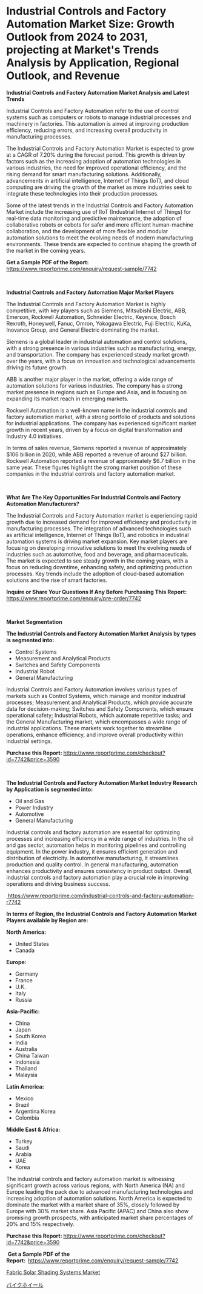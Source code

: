 <p><h1>Industrial Controls and Factory Automation Market Size: Growth Outlook from 2024 to 2031, projecting at Market's Trends Analysis by Application, Regional Outlook, and Revenue</h1></p><p><strong>Industrial Controls and Factory Automation Market Analysis and Latest Trends</strong></p>
<p><p>Industrial Controls and Factory Automation refer to the use of control systems such as computers or robots to manage industrial processes and machinery in factories. This automation is aimed at improving production efficiency, reducing errors, and increasing overall productivity in manufacturing processes.</p><p>The Industrial Controls and Factory Automation Market is expected to grow at a CAGR of 7.20% during the forecast period. This growth is driven by factors such as the increasing adoption of automation technologies in various industries, the need for improved operational efficiency, and the rising demand for smart manufacturing solutions. Additionally, advancements in artificial intelligence, Internet of Things (IoT), and cloud computing are driving the growth of the market as more industries seek to integrate these technologies into their production processes.</p><p>Some of the latest trends in the Industrial Controls and Factory Automation Market include the increasing use of IIoT (Industrial Internet of Things) for real-time data monitoring and predictive maintenance, the adoption of collaborative robots or cobots for safer and more efficient human-machine collaboration, and the development of more flexible and modular automation solutions to meet the evolving needs of modern manufacturing environments. These trends are expected to continue shaping the growth of the market in the coming years.</p></p>
<p><strong>Get a Sample PDF of the Report:&nbsp;</strong> <a href="https://www.reportprime.com/enquiry/request-sample/7742">https://www.reportprime.com/enquiry/request-sample/7742</a></p>
<p>&nbsp;</p>
<p><strong>Industrial Controls and Factory Automation Major Market Players</strong></p>
<p><p>The Industrial Controls and Factory Automation Market is highly competitive, with key players such as Siemens, Mitsubishi Electric, ABB, Emerson, Rockwell Automation, Schneider Electric, Keyence, Bosch Rexroth, Honeywell, Fanuc, Omron, Yokogawa Electric, Fuji Electric, KuKa, Inovance Group, and General Electric dominating the market.</p><p>Siemens is a global leader in industrial automation and control solutions, with a strong presence in various industries such as manufacturing, energy, and transportation. The company has experienced steady market growth over the years, with a focus on innovation and technological advancements driving its future growth.</p><p>ABB is another major player in the market, offering a wide range of automation solutions for various industries. The company has a strong market presence in regions such as Europe and Asia, and is focusing on expanding its market reach in emerging markets.</p><p>Rockwell Automation is a well-known name in the industrial controls and factory automation market, with a strong portfolio of products and solutions for industrial applications. The company has experienced significant market growth in recent years, driven by a focus on digital transformation and Industry 4.0 initiatives.</p><p>In terms of sales revenue, Siemens reported a revenue of approximately $106 billion in 2020, while ABB reported a revenue of around $27 billion. Rockwell Automation reported a revenue of approximately $6.7 billion in the same year. These figures highlight the strong market position of these companies in the industrial controls and factory automation market.</p></p>
<p>&nbsp;</p>
<p><strong>What Are The Key Opportunities For Industrial Controls and Factory Automation Manufacturers?</strong></p>
<p><p>The Industrial Controls and Factory Automation market is experiencing rapid growth due to increased demand for improved efficiency and productivity in manufacturing processes. The integration of advanced technologies such as artificial intelligence, Internet of Things (IoT), and robotics in industrial automation systems is driving market expansion. Key market players are focusing on developing innovative solutions to meet the evolving needs of industries such as automotive, food and beverage, and pharmaceuticals. The market is expected to see steady growth in the coming years, with a focus on reducing downtime, enhancing safety, and optimizing production processes. Key trends include the adoption of cloud-based automation solutions and the rise of smart factories.</p></p>
<p><strong>Inquire or Share Your Questions If Any Before Purchasing This Report:</strong> <a href="https://www.reportprime.com/enquiry/pre-order/7742">https://www.reportprime.com/enquiry/pre-order/7742</a></p>
<p>&nbsp;</p>
<p><strong>Market Segmentation</strong></p>
<p><strong>The Industrial Controls and Factory Automation Market Analysis by types is segmented into:</strong></p>
<p><ul><li>Control Systems</li><li>Measurement and Analytical Products</li><li>Switches and Safety Components</li><li>Industrial Robot</li><li>General Manufacturing</li></ul></p>
<p><p>Industrial Controls and Factory Automation involves various types of markets such as Control Systems, which manage and monitor industrial processes; Measurement and Analytical Products, which provide accurate data for decision-making; Switches and Safety Components, which ensure operational safety; Industrial Robots, which automate repetitive tasks; and the General Manufacturing market, which encompasses a wide range of industrial applications. These markets work together to streamline operations, enhance efficiency, and improve overall productivity within industrial settings.</p></p>
<p><strong>Purchase this Report:&nbsp;</strong><a href="https://www.reportprime.com/checkout?id=7742&price=3590">https://www.reportprime.com/checkout?id=7742&price=3590</a></p>
<p>&nbsp;</p>
<p><strong>The Industrial Controls and Factory Automation Market Industry Research by Application is segmented into:</strong></p>
<p><ul><li>Oil and Gas</li><li>Power Industry</li><li>Automotive</li><li>General Manufacturing</li></ul></p>
<p><p>Industrial controls and factory automation are essential for optimizing processes and increasing efficiency in a wide range of industries. In the oil and gas sector, automation helps in monitoring pipelines and controlling equipment. In the power industry, it ensures efficient generation and distribution of electricity. In automotive manufacturing, it streamlines production and quality control. In general manufacturing, automation enhances productivity and ensures consistency in product output. Overall, industrial controls and factory automation play a crucial role in improving operations and driving business success.</p></p>
<p><a href="https://www.reportprime.com/industrial-controls-and-factory-automation-r7742">&nbsp;https://www.reportprime.com/industrial-controls-and-factory-automation-r7742</a></p>
<p><strong>In terms of Region, the Industrial Controls and Factory Automation Market Players available by Region are:</strong></p>
<p>
    <p> <strong> North America: </strong>
        <ul>
            <li>United States</li>
            <li>Canada</li>
        </ul>
        </p> 
    <p> <strong> Europe: </strong>
        <ul>
            <li>Germany</li>
            <li>France</li>
            <li>U.K.</li>
            <li>Italy</li>
            <li>Russia</li>
        </ul>
        </p> 
    <p> <strong> Asia-Pacific: </strong>
        <ul>
            <li>China</li>
            <li>Japan</li>
            <li>South Korea</li>
            <li>India</li>
            <li>Australia</li>
            <li>China Taiwan</li>
            <li>Indonesia</li>
            <li>Thailand</li>
            <li>Malaysia</li>
        </ul>
        </p> 
    <p> <strong> Latin America: </strong>
        <ul>
            <li>Mexico</li>
            <li>Brazil</li>
            <li>Argentina Korea</li>
            <li>Colombia</li>
        </ul>
        </p> 
    <p> <strong> Middle East & Africa: </strong>
        <ul>
            <li>Turkey</li>
            <li>Saudi</li>
            <li>Arabia</li>
            <li>UAE</li>
            <li>Korea</li>
        </ul>
    </p>
    </p>
<p><p>The industrial controls and factory automation market is witnessing significant growth across various regions, with North America (NA) and Europe leading the pack due to advanced manufacturing technologies and increasing adoption of automation solutions. North America is expected to dominate the market with a market share of 35%, closely followed by Europe with 30% market share. Asia Pacific (APAC) and China also show promising growth prospects, with anticipated market share percentages of 20% and 15% respectively.</p></p>
<p><strong>Purchase this Report: </strong><a href="https://www.reportprime.com/checkout?id=7742&price=3590">https://www.reportprime.com/checkout?id=7742&price=3590</a></p>
<p>&nbsp;<strong>Get a Sample PDF of the Report:&nbsp;&nbsp;</strong><a href="https://www.reportprime.com/enquiry/request-sample/7742">https://www.reportprime.com/enquiry/request-sample/7742</a></p>
<p><strong></strong></p>
<p><p><a href="https://github.com/WillieWoodard/Market-Research-Report-List-4/blob/main/fabric-solar-shading-systems-market.md">Fabric Solar Shading Systems Market</a></p><p><a href="https://github.com/oafhukehf4709715/Market-Research-Report-List-1/blob/main/365001427303.md">バイクホイール</a></p></p>